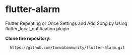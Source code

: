 # flutter-alarm
Flutter Repeating or Once Settings and Add Song by Using flutter_local_notification plugin


**Clone the repository:**

  ```bash
    https://github.com/InnwaCommunity/flutter-alarm.git
  ```
